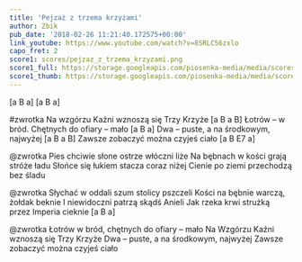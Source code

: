 ```yaml
---
title: 'Pejzaż z trzema krzyżami'
author: Zbik
pub_date: '2018-02-26 11:21:40.172575+00:00'
link_youtube: https://www.youtube.com/watch?v=8SRLC56zxlo
capo_fret: 2
score1: scores/pejzaz_z_trzema_krzyzami.png
score1_full: https://storage.googleapis.com/piosenka-media/media/scores/pejzaz_z_trzema_krzyzami.png
score1_thumb: https://storage.googleapis.com/piosenka-media/media/scores/pejzaz_z_trzema_krzyzami.png.180x0_q85_upscale.png
---
```


[a B a]
[a B a]

#zwrotka
Na wzgórzu Kaźni wznoszą się Trzy Krzyże [a B a B]
Łotrów – w bród. Chętnych do ofiary – mało [a B a]
Dwa – puste, a na środkowym, najwyżej [a B a B]
Zawsze zobaczyć można czyjeś ciało [a B E7 a]

@zwrotka
Pies chciwie słone ostrze włóczni liże
Na bębnach w kości grają stróże ładu
Słońce się łukiem stacza coraz niżej
Cienie po ziemi przechodzą bez śladu

@zwrotka
Słychać w oddali szum stolicy pszczeli
Kości na bębnie warczą, żołdak beknie
I niewidoczni patrzą skądś Anieli
Jak rzeka krwi strużką przez Imperia cieknie [a B a]

@zwrotka
Łotrów w bród, chętnych do ofiary – mało
Na Wzgórzu Kaźni wznoszą się Trzy Krzyże
Dwa – puste, a na środkowym, najwyżej
Zawsze zobaczyć można czyjeś ciało